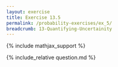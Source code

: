 ```yaml
---
layout: exercise
title: Exercise 13.5
permalink: /probability-exercises/ex_5/
breadcrumb: 13-Quantifying-Uncertainity
---
```


{% include mathjax_support %}

<div><i class="arrow-up loader" data-chapter="probability-exercises" data-exercise="ex_5" data-rating="0"></i></div>
{% include_relative question.md %}
